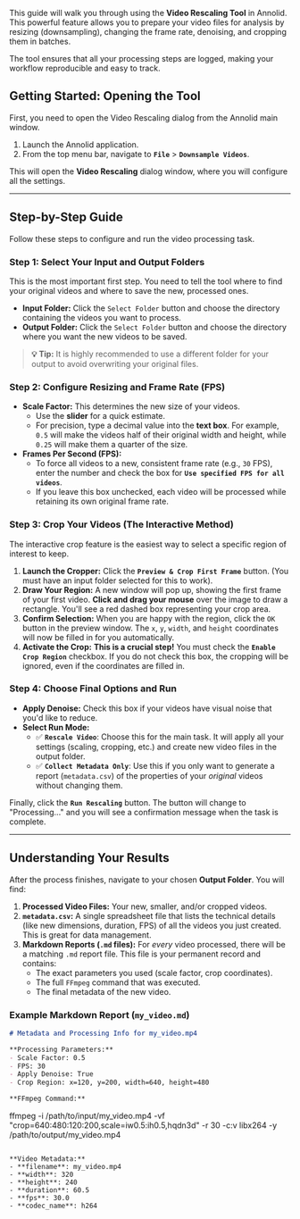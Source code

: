 This guide will walk you through using the **Video Rescaling Tool** in Annolid. This powerful feature allows you to prepare your video files for analysis by resizing (downsampling), changing the frame rate, denoising, and cropping them in batches.

The tool ensures that all your processing steps are logged, making your workflow reproducible and easy to track.

## Getting Started: Opening the Tool

First, you need to open the Video Rescaling dialog from the Annolid main window.

1.  Launch the Annolid application.
2.  From the top menu bar, navigate to **`File`** > **`Downsample Videos`**.

This will open the **Video Rescaling** dialog window, where you will configure all the settings.

---

## Step-by-Step Guide

Follow these steps to configure and run the video processing task.

### Step 1: Select Your Input and Output Folders

This is the most important first step. You need to tell the tool where to find your original videos and where to save the new, processed ones.

-   **Input Folder:** Click the `Select Folder` button and choose the directory containing the videos you want to process.
-   **Output Folder:** Click the `Select Folder` button and choose the directory where you want the new videos to be saved.

> **💡 Tip:** It is highly recommended to use a different folder for your output to avoid overwriting your original files.

### Step 2: Configure Resizing and Frame Rate (FPS)

-   **Scale Factor:** This determines the new size of your videos.
    -   Use the **slider** for a quick estimate.
    -   For precision, type a decimal value into the **text box**. For example, `0.5` will make the videos half of their original width and height, while `0.25` will make them a quarter of the size.
-   **Frames Per Second (FPS):**
    -   To force all videos to a new, consistent frame rate (e.g., `30` FPS), enter the number and check the box for **`Use specified FPS for all videos`**.
    -   If you leave this box unchecked, each video will be processed while retaining its own original frame rate.

### Step 3: Crop Your Videos (The Interactive Method)

The interactive crop feature is the easiest way to select a specific region of interest to keep.

1.  **Launch the Cropper:** Click the **`Preview & Crop First Frame`** button. (You must have an input folder selected for this to work).
2.  **Draw Your Region:** A new window will pop up, showing the first frame of your first video. **Click and drag your mouse** over the image to draw a rectangle. You'll see a red dashed box representing your crop area.
3.  **Confirm Selection:** When you are happy with the region, click the `OK` button in the preview window. The `x`, `y`, `width`, and `height` coordinates will now be filled in for you automatically.
4.  **Activate the Crop:** **This is a crucial step!** You must check the **`Enable Crop Region`** checkbox. If you do not check this box, the cropping will be ignored, even if the coordinates are filled in.

### Step 4: Choose Final Options and Run

-   **Apply Denoise:** Check this box if your videos have visual noise that you'd like to reduce.
-   **Select Run Mode:**
    -   ✅ **`Rescale Video`**: Choose this for the main task. It will apply all your settings (scaling, cropping, etc.) and create new video files in the output folder.
    -   ✅ **`Collect Metadata Only`**: Use this if you only want to generate a report (`metadata.csv`) of the properties of your *original* videos without changing them.

Finally, click the **`Run Rescaling`** button. The button will change to "Processing..." and you will see a confirmation message when the task is complete.

---

## Understanding Your Results

After the process finishes, navigate to your chosen **Output Folder**. You will find:

1.  **Processed Video Files:** Your new, smaller, and/or cropped videos.
2.  **`metadata.csv`:** A single spreadsheet file that lists the technical details (like new dimensions, duration, FPS) of all the videos you just created. This is great for data management.
3.  **Markdown Reports (`.md` files):** For *every* video processed, there will be a matching `.md` report file. This file is your permanent record and contains:
    -   The exact parameters you used (scale factor, crop coordinates).
    -   The full `FFmpeg` command that was executed.
    -   The final metadata of the new video.

### Example Markdown Report (`my_video.md`)

```markdown
# Metadata and Processing Info for my_video.mp4

**Processing Parameters:**
- Scale Factor: 0.5
- FPS: 30
- Apply Denoise: True
- Crop Region: x=120, y=200, width=640, height=480

**FFmpeg Command:**

```
ffmpeg -i /path/to/input/my_video.mp4 -vf "crop=640:480:120:200,scale=iw0.5:ih0.5,hqdn3d" -r 30 -c:v libx264 -y /path/to/output/my_video.mp4
```

**Video Metadata:**
- **filename**: my_video.mp4
- **width**: 320
- **height**: 240
- **duration**: 60.5
- **fps**: 30.0
- **codec_name**: h264

